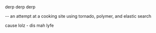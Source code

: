derp derp derp

-- an attempt at a cooking site using tornado, polymer, and elastic search

cause lolz - dis mah lyfe
